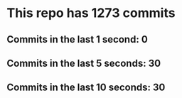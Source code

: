 # This repo has 1273 commits

## Commits in the last 1 second: 0
## Commits in the last 5 seconds: 30
## Commits in the last 10 seconds: 30
